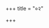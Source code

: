 +++
title = "०२"

+++


<div class="js_include " url="/vedAH/Rk/shAkalam/sUtram/AshvalAyanaH/gRhyam/mUlam/2/02/01_AshvayujyAmAshvayujIkarma.md"  newLevelForH1="3" includeTitle="true"  > </div>
   
<div class="js_include " url="/vedAH/Rk/shAkalam/sUtram/AshvalAyanaH/gRhyam/mUlam/2/02/02_niveshanamalankRtya_snAtAH_.md"  newLevelForH1="3" includeTitle="true"  > </div>
   
<div class="js_include " url="/vedAH/Rk/shAkalam/sUtram/AshvalAyanaH/gRhyam/mUlam/2/02/03_pRShAtakamanjalinA_juhuyAdU.md"  newLevelForH1="3" includeTitle="true"  > </div>
   
<div class="js_include " url="/vedAH/Rk/shAkalam/sUtram/AshvalAyanaH/gRhyam/mUlam/2/02/04_sajUrRtubhiH_sajUrvidhAbhiH.md"  newLevelForH1="3" includeTitle="true"  > </div>
   
<div class="js_include " url="/vedAH/Rk/shAkalam/sUtram/AshvalAyanaH/gRhyam/mUlam/2/02/05_anAhitAgnerapi_shAlAgnau.md"  newLevelForH1="3" includeTitle="true"  > </div>
  
